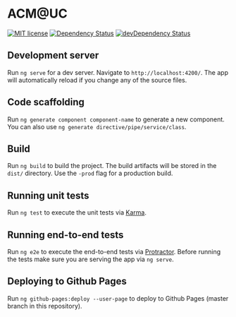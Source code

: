# ACM@UC

[![MIT license](http://img.shields.io/badge/license-MIT-brightgreen.svg)](http://opensource.org/licenses/MIT)
[![Dependency Status](https://david-dm.org/acmatuc/acmatuc.github.io.svg)](https://david-dm.org/acmatuc/acmatuc.github.io)
[![devDependency Status](https://david-dm.org/acmatuc/acmatuc.github.io/dev-status.svg)](https://david-dm.org/acmatuc/acmatuc.github.io#info=devDependencies)

## Development server
Run `ng serve` for a dev server. Navigate to `http://localhost:4200/`. The app will automatically reload if you change any of the source files.

## Code scaffolding

Run `ng generate component component-name` to generate a new component. You can also use `ng generate directive/pipe/service/class`.

## Build

Run `ng build` to build the project. The build artifacts will be stored in the `dist/` directory. Use the `-prod` flag for a production build.

## Running unit tests

Run `ng test` to execute the unit tests via [Karma](https://karma-runner.github.io).

## Running end-to-end tests

Run `ng e2e` to execute the end-to-end tests via [Protractor](http://www.protractortest.org/).
Before running the tests make sure you are serving the app via `ng serve`.

## Deploying to Github Pages

Run `ng github-pages:deploy --user-page` to deploy to Github Pages (master branch in this repository).
